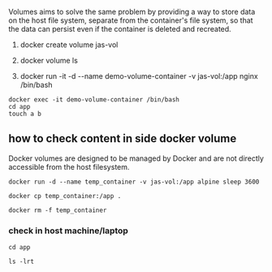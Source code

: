 Volumes aims to solve the same problem by providing a way to store data on the host file system, separate from the container's file system, so that the data can persist even if the container is deleted and recreated.

1. docker create volume jas-vol

2. docker volume ls

3. docker run -it -d --name demo-volume-container -v jas-vol:/app nginx /bin/bash

```
docker exec -it demo-volume-container /bin/bash
cd app
touch a b
```
## how to check content in side docker volume 
 Docker volumes are designed to be managed by Docker and are not directly accessible from the host filesystem. 

```
docker run -d --name temp_container -v jas-vol:/app alpine sleep 3600

docker cp temp_container:/app .

docker rm -f temp_container
```

### check in host machine/laptop
```
cd app

ls -lrt
```
